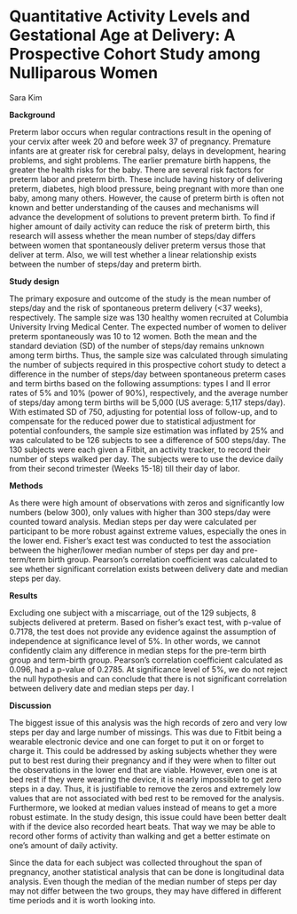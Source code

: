Quantitative Activity Levels and Gestational Age at Delivery: A
Prospective Cohort Study among Nulliparous Women
================
Sara Kim

**Background**

Preterm labor occurs when regular contractions result in the opening of
your cervix after week 20 and before week 37 of pregnancy. Premature
infants are at greater risk for cerebral palsy, delays in development,
hearing problems, and sight problems. The earlier premature birth
happens, the greater the health risks for the baby. There are several
risk factors for preterm labor and preterm birth. These include having
history of delivering preterm, diabetes, high blood pressure, being
pregnant with more than one baby, among many others. However, the cause
of preterm birth is often not known and better understanding of the
causes and mechanisms will advance the development of solutions to
prevent preterm birth. To find if higher amount of daily activity can
reduce the risk of preterm birth, this research will assess whether the
mean number of steps/day differs between women that spontaneously
deliver preterm versus those that deliver at term. Also, we will test
whether a linear relationship exists between the number of steps/day and
preterm birth.

**Study design**

The primary exposure and outcome of the study is the mean number of
steps/day and the risk of spontaneous preterm delivery (\<37 weeks),
respectively. The sample size was 130 healthy women recruited at
Columbia University Irving Medical Center. The expected number of women
to deliver preterm spontaneously was 10 to 12 women. Both the mean and
the standard deviation (SD) of the number of steps/day remains unknown
among term births. Thus, the sample size was calculated through
simulating the number of subjects required in this prospective cohort
study to detect a difference in the number of steps/day between
spontaneous preterm cases and term births based on the following
assumptions: types I and II error rates of 5% and 10% (power of 90%),
respectively, and the average number of steps/day among term births will
be 5,000 (US average: 5,117 steps/day). With estimated SD of 750,
adjusting for potential loss of follow-up, and to compensate for the
reduced power due to statistical adjustment for potential confounders,
the sample size estimation was inflated by 25% and was calculated to be
126 subjects to see a difference of 500 steps/day. The 130 subjects were
each given a Fitbit, an activity tracker, to record their number of
steps walked per day. The subjects were to use the device daily from
their second trimester (Weeks 15-18) till their day of labor.

**Methods**

As there were high amount of observations with zeros and significantly
low numbers (below 300), only values with higher than 300 steps/day were
counted toward analysis. Median steps per day were calculated per
participant to be more robust against extreme values, especially the
ones in the lower end. Fisher’s exact test was conducted to test the
association between the higher/lower median number of steps per day and
pre-term/term birth group. Pearson’s correlation coefficient was
calculated to see whether significant correlation exists between
delivery date and median steps per day.

**Results**

Excluding one subject with a miscarriage, out of the 129 subjects, 8
subjects delivered at preterm. Based on fisher’s exact test, with
p-value of 0.7178, the test does not provide any evidence against the
assumption of independence at significance level of 5%. In other words,
we cannot confidently claim any difference in median steps for the
pre-term birth group and term-birth group. Pearson’s correlation
coefficient calculated as 0.096, had a p-value of 0.2785. At
significance level of 5%, we do not reject the null hypothesis and can
conclude that there is not significant correlation between delivery date
and median steps per day. I

**Discussion**

The biggest issue of this analysis was the high records of zero and very
low steps per day and large number of missings. This was due to Fitbit
being a wearable electronic device and one can forget to put it on or
forget to charge it. This could be addressed by asking subjects whether
they were put to best rest during their pregnancy and if they were when
to filter out the observations in the lower end that are viable.
However, even one is at bed rest if they were wearing the device, it is
nearly impossible to get zero steps in a day. Thus, it is justifiable to
remove the zeros and extremely low values that are not associated with
bed rest to be removed for the analysis. Furthermore, we looked at
median values instead of means to get a more robust estimate. In the
study design, this issue could have been better dealt with if the device
also recorded heart beats. That way we may be able to record other forms
of activity than walking and get a better estimate on one’s amount of
daily activity.

Since the data for each subject was collected throughout the span of
pregnancy, another statistical analysis that can be done is longitudinal
data analysis. Even though the median of the median number of steps per
day may not differ between the two groups, they may have differed in
different time periods and it is worth looking into.
